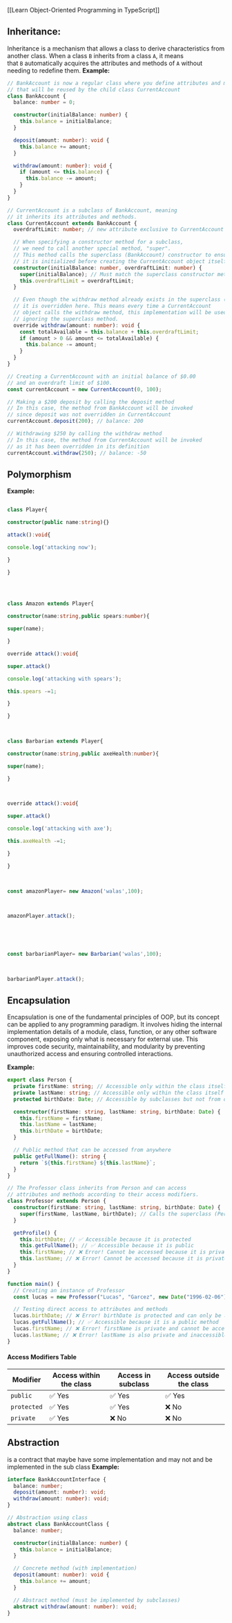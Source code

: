 [[Learn Object-Oriented Programming in TypeScript]]

## **Inheritance:**
Inheritance is a mechanism that allows a class to derive characteristics from another class. When a class `B` inherits from a class `A`, it means that `B` automatically acquires the attributes and methods of `A` without needing to redefine them.
**Example:**
```typescript title:inheritance.ts
// BankAccount is now a regular class where you define attributes and methods
// that will be reused by the child class CurrentAccount
class BankAccount {
  balance: number = 0;

  constructor(initialBalance: number) {
    this.balance = initialBalance;
  }

  deposit(amount: number): void {
    this.balance += amount;
  }

  withdraw(amount: number): void {
    if (amount <= this.balance) {
      this.balance -= amount;
    }
  }
}

// CurrentAccount is a subclass of BankAccount, meaning 
// it inherits its attributes and methods.
class CurrentAccount extends BankAccount {
  overdraftLimit: number; // new attribute exclusive to CurrentAccount

  // When specifying a constructor method for a subclass,
  // we need to call another special method, "super".
  // This method calls the superclass (BankAccount) constructor to ensure
  // it is initialized before creating the CurrentAccount object itself.
  constructor(initialBalance: number, overdraftLimit: number) {
    super(initialBalance); // Must match the superclass constructor method signature
    this.overdraftLimit = overdraftLimit;
  }

  // Even though the withdraw method already exists in the superclass (BankAccount),
  // it is overridden here. This means every time a CurrentAccount
  // object calls the withdraw method, this implementation will be used, 
  // ignoring the superclass method.
  override withdraw(amount: number): void {
    const totalAvailable = this.balance + this.overdraftLimit;
    if (amount > 0 && amount <= totalAvailable) {
      this.balance -= amount;
    }
  }
}

// Creating a CurrentAccount with an initial balance of $0.00
// and an overdraft limit of $100.
const currentAccount = new CurrentAccount(0, 100);

// Making a $200 deposit by calling the deposit method
// In this case, the method from BankAccount will be invoked
// since deposit was not overridden in CurrentAccount
currentAccount.deposit(200); // balance: 200

// Withdrawing $250 by calling the withdraw method
// In this case, the method from CurrentAccount will be invoked
// as it has been overridden in its definition
currentAccount.withdraw(250); // balance: -50
```

## Polymorphism

**Example:**
```typescript title:polymarphism.ts

class Player{

constructor(public name:string){}

attack():void{

console.log('attacking now');

}

}

  
  

class Amazon extends Player{

constructor(name:string,public spears:number){

super(name);

}

override attack():void{

super.attack()

console.log('attacking with spears');

this.spears -=1;

}

}

  

class Barbarian extends Player{

constructor(name:string,public axeHealth:number){

super(name);

}

  

override attack():void{

super.attack()

console.log('attacking with axe');

this.axeHealth -=1;

}

}

  

const amazonPlayer= new Amazon('walas',100);

  

amazonPlayer.attack();

  
  
  

const barbarianPlayer= new Barbarian('walas',100);

  

barbarianPlayer.attack();
```
## Encapsulation
Encapsulation is one of the fundamental principles of OOP, but its concept can be applied to any programming paradigm. It involves hiding the internal implementation details of a module, class, function, or any other software component, exposing only what is necessary for external use. This improves code security, maintainability, and modularity by preventing unauthorized access and ensuring controlled interactions.

**Example:**
```typescript title:encapsulation.ts
export class Person {
  private firstName: string; // Accessible only within the class itself
  private lastName: string; // Accessible only within the class itself
  protected birthDate: Date; // Accessible by subclasses but not from outside

  constructor(firstName: string, lastName: string, birthDate: Date) {
    this.firstName = firstName;
    this.lastName = lastName;
    this.birthDate = birthDate;
  }

  // Public method that can be accessed from anywhere
  public getFullName(): string {
    return `${this.firstName} ${this.lastName}`;
  }
}

// The Professor class inherits from Person and can access
// attributes and methods according to their access modifiers.
class Professor extends Person {
  constructor(firstName: string, lastName: string, birthDate: Date) {
    super(firstName, lastName, birthDate); // Calls the superclass (Person) constructor
  }

  getProfile() {
    this.birthDate; // ✅ Accessible because it is protected
    this.getFullName(); // ✅ Accessible because it is public
    this.firstName; // ❌ Error! Cannot be accessed because it is private in the Person class
    this.lastName; // ❌ Error! Cannot be accessed because it is private in the Person class
  }
}

function main() {
  // Creating an instance of Professor
  const lucas = new Professor("Lucas", "Garcez", new Date("1996-02-06"));

  // Testing direct access to attributes and methods
  lucas.birthDate; // ❌ Error! birthDate is protected and can only be accessed within the class or subclasses
  lucas.getFullName(); // ✅ Accessible because it is a public method
  lucas.firstName; // ❌ Error! firstName is private and cannot be accessed outside the Person class
  lucas.lastName; // ❌ Error! lastName is also private and inaccessible outside the Person class
}
```
#### **Access Modifiers Table**

| **Modifier** | **Access within the class** | **Access in subclass** | **Access outside the class** |
| ------------ | --------------------------- | ---------------------- | ---------------------------- |
| `public`     | ✅ Yes                       | ✅ Yes                  | ✅ Yes                        |
| `protected`  | ✅ Yes                       | ✅ Yes                  | ❌ No                         |
| `private`    | ✅ Yes                       | ❌ No                   | ❌ No                         |
## Abstraction
is a contract that maybe have some implementation and may not and be implemented in the sub class
**Example:**
``` typescript title:abstraction.ts
interface BankAccountInterface {
  balance: number;
  deposit(amount: number): void;
  withdraw(amount: number): void;
}

// Abstraction using class
abstract class BankAccountClass {
  balance: number;

  constructor(initialBalance: number) {
    this.balance = initialBalance;
  }

  // Concrete method (with implementation)
  deposit(amount: number): void {
    this.balance += amount;
  }

  // Abstract method (must be implemented by subclasses)
  abstract withdraw(amount: number): void;
}
```

